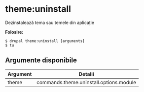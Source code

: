 # theme:uninstall
Dezinstalează tema sau temele din aplicație

**Folosire:**
```
$ drupal theme:uninstall [arguments]
$ tu  
```

## Argumente disponibile
Argument | Detalii
---------|-------------
theme | commands.theme.uninstall.options.module
